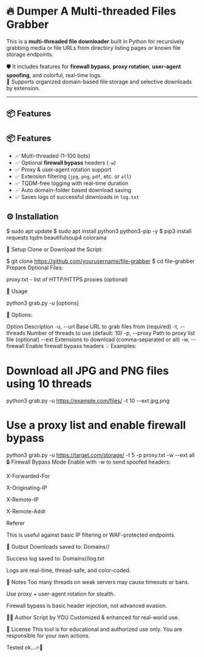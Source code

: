 # 🔥 Dumper A Multi-threaded Files Grabber

This is a **multi-threaded file downloader** built in Python for recursively grabbing media or file URLs from directory listing pages or known file storage endpoints. 

🛡️ It includes features for **firewall bypass**, **proxy rotation**, **user-agent spoofing**, and colorful, real-time logs.  
📁 Supports organized domain-based file storage and selective downloads by extension.

---

## 📦 Features

## 📦 Features
- ✅ Multi-threaded (1–100 bots)
- ✅ Optional **firewall bypass** headers (`-w`)
- ✅ Proxy & user-agent rotation support
- ✅ Extension filtering (`jpg`, `png`, `pdf`, etc. or `all`)
- ✅ TQDM-free logging with real-time duration
- ✅ Auto domain-folder based download saving
- ✅ Saves logs of successful downloads in `log.txt`


## ⚙️ Installation

$ sudo apt update
$ sudo apt install python3 python3-pip -y
$ pip3 install requests tqdm beautifulsoup4 colorama

📁 Setup
Clone or Download the Script:

$ git clone https://github.com/yourusername/file-grabber
$ cd file-grabber
Prepare Optional Files:

proxy.txt - list of HTTP/HTTPS proxies (optional)

🚀 Usage

python3 grab.py -u <URL> [options]

📌 Options:

Option	Description
-u, --url	Base URL to grab files from (required)
-t, --threads	Number of threads to use (default: 10)
-p, --proxy	Path to proxy list file (optional)
--ext	Extensions to download (comma-separated or all)
-w, --firewall	Enable firewall bypass headers
💡 Examples:
# Download all JPG and PNG files using 10 threads
python3 grab.py -u https://example.com/files/ -t 10 --ext jpg,png

# Use a proxy list and enable firewall bypass
python3 grab.py -u https://target.com/storage/ -t 5 -p proxy.txt -w --ext all
🔒 Firewall Bypass Mode
Enable with -w to send spoofed headers:

X-Forwarded-For

X-Originating-IP

X-Remote-IP

X-Remote-Addr

Referer

This is useful against basic IP filtering or WAF-protected endpoints.

🧾 Output
Downloads saved to: Domains/<domain>/

Success log saved to: Domains/<domain>/log.txt

Logs are real-time, thread-safe, and color-coded.

🧠 Notes
Too many threads on weak servers may cause timeouts or bans.

Use proxy + user-agent rotation for stealth.

Firewall bypass is basic header injection, not advanced evasion.

👨‍💻 Author
Script by YOU
Customized & enhanced for real-world use.

📜 License
This tool is for educational and authorized use only.
You are responsible for your own actions.

Tested ok...🔥🧪
